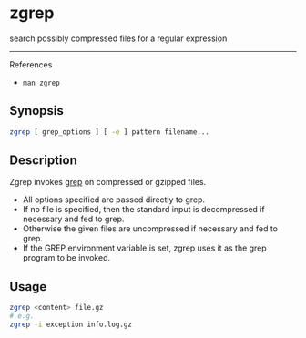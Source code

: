 # zgrep

search possibly compressed files for a regular expression

---

References

- `man zgrep`

## Synopsis

```bash
zgrep [ grep_options ] [ -e ] pattern filename...
```

## Description

Zgrep invokes [grep](/cmd/g/grep.md) on compressed or gzipped files.

- All options specified are passed directly to grep.
- If no file is specified, then the standard input is decompressed if necessary and fed to grep.
- Otherwise the given files are uncompressed if necessary and fed to grep.
- If the GREP environment variable is set, zgrep uses it as the grep program to be invoked.

## Usage

```bash
zgrep <content> file.gz
# e.g.
zgrep -i exception info.log.gz
```
